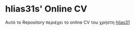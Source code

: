 # hlias31s' Online CV

Αυτό το Repository περιέχει το online CV του χρήστη [hlias31](https://github.com/hlias31/)

